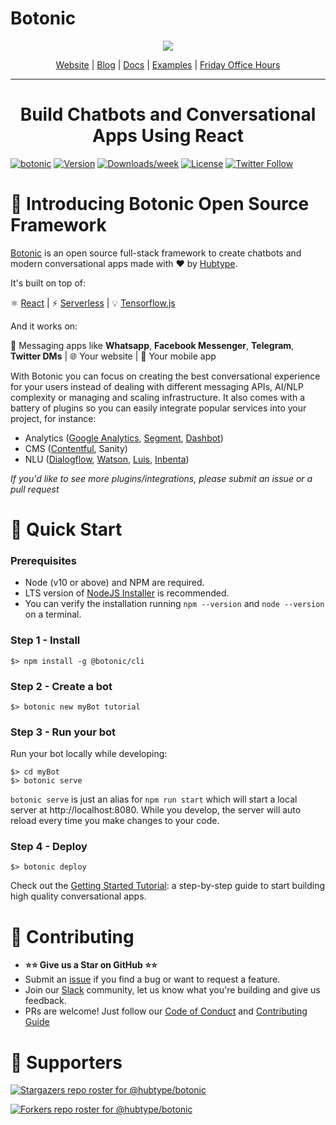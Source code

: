 # Botonic

<p align="center">
<img src="https://botonic-doc-static.netlify.com/images/banner.png"/>
</p>
<p align="center" style="text-align: center;"><a href="https://botonic.io">Website</a> |  <a href="https://botonic.io/blog">Blog</a>  |  <a href="https://botonic.io/docs/welcome">Docs</a> |  <a href="https://botonic.io/examples">Examples</a>  |  <a href="https://botonic.io/blog/2021/03/10/introducing-botonic-office-hours">Friday Office Hours</a></p>
<hr>

# <center>Build Chatbots and Conversational Apps Using React</center>

[![botonic](https://img.shields.io/badge/cli-botonic-brightgreen.svg)](https://botonic.io)
[![Version](https://img.shields.io/npm/v/@botonic/cli.svg)](https://npmjs.org/package/@botonic/cli)
[![Downloads/week](https://img.shields.io/npm/dw/@botonic/cli.svg)](https://npmjs.org/package/@botonic/cli)
[![License](https://img.shields.io/npm/l/@botonic/cli.svg)](https://github.com/hubtype/botonic/blob/master/package.json)
<a target="_blank" rel="noopener noreferrer" href="https://twitter.com/intent/follow?screen_name=botonic_"><img src="https://camo.githubusercontent.com/9e04e9647d574f9e2ad27f93d6eade8f5e9d6b9fed6c50ad6399742b7713ba1f/68747470733a2f2f696d672e736869656c64732e696f2f747769747465722f666f6c6c6f772f626f746f6e69635f3f7374796c653d736f6369616c" alt="Twitter Follow" data-canonical-src="https://img.shields.io/twitter/follow/botonic_?style=social" style="max-width:100%;"></a>


# 🐣 Introducing Botonic Open Source Framework

[Botonic](https://botonic.io) is an open source full-stack framework to create chatbots and modern conversational apps made with ❤️ by [Hubtype](https://www.hubtype.com/).

It's built on top of:

⚛️ [React](https://reactjs.org/) | 
⚡ [Serverless](https://www.serverless.com/) |
💡 [Tensorflow.js](https://www.tensorflow.org/js)

And it works on:

💬 Messaging apps like **Whatsapp**, **Facebook Messenger**, **Telegram**, **Twitter DMs** |
🌐 Your website |
📱 Your mobile app

With Botonic you can focus on creating the best conversational experience for your users instead of dealing with different messaging APIs, AI/NLP complexity or managing and scaling infrastructure.
It also comes with a battery of plugins so you can easily integrate popular services into your project, for instance:

- Analytics ([Google Analytics](https://github.com/hubtype/botonic/tree/master/packages/botonic-plugin-google-analytics), [Segment](https://github.com/hubtype/botonic/tree/master/packages/botonic-plugin-segment), [Dashbot](https://github.com/hubtype/botonic/tree/master/packages/botonic-plugin-dashbot))
- CMS ([Contentful](https://github.com/hubtype/botonic/tree/master/packages/botonic-plugin-contentful), Sanity)
- NLU ([Dialogflow](https://github.com/hubtype/botonic/tree/master/packages/botonic-plugin-dialogflow), [Watson](https://github.com/hubtype/botonic/tree/master/packages/botonic-plugin-watson), [Luis](https://github.com/hubtype/botonic/tree/master/packages/botonic-plugin-luis), [Inbenta](https://github.com/hubtype/botonic/tree/master/packages/botonic-plugin-inbenta))

_If you'd like to see more plugins/integrations, please submit an issue or a pull request_

# 🚀 Quick Start

### Prerequisites
- Node (v10 or above) and NPM are required. 
- LTS version of [NodeJS Installer](https://nodejs.org/) is recommended.
- You can verify the installation running `npm --version` and `node --version` on a terminal.

### Step 1 - Install

```
$> npm install -g @botonic/cli
```

### Step 2 - Create a bot

```
$> botonic new myBot tutorial
```

### Step 3 - Run your bot

Run your bot locally while developing:

```
$> cd myBot
$> botonic serve
```

`botonic serve` is just an alias for `npm run start` which will start a local server at http://localhost:8080. While you develop, the server will auto reload every time you make changes to your code.

### Step 4 - Deploy

```
$> botonic deploy
```

Check out the [Getting Started Tutorial](https://botonic.io/docs/getting-started): a step-by-step guide to start building high quality conversational apps.

# 🤝 Contributing

- **⭐⭐ Give us a Star on GitHub ⭐⭐**
- Submit an [issue](https://github.com/hubtype/botonic/issues) if you find a bug or want to request a feature.
- Join our [Slack](https://slack.botonic.io/) community, let us know what you're building and give us feedback.
- PRs are welcome! Just follow our [Code of Conduct](https://github.com/hubtype/botonic/blob/master/CODE_OF_CONDUCT.md) and [Contributing Guide](https://github.com/hubtype/botonic/blob/master/CONTRIBUTING.md)

# 👏 Supporters

[![Stargazers repo roster for @hubtype/botonic](https://reporoster.com/stars/hubtype/botonic)](https://github.com/hubtype/botonic/stargazers) 

[![Forkers repo roster for @hubtype/botonic](https://reporoster.com/forks/hubtype/botonic)](https://github.com/hubtype/botonic/network/members)

